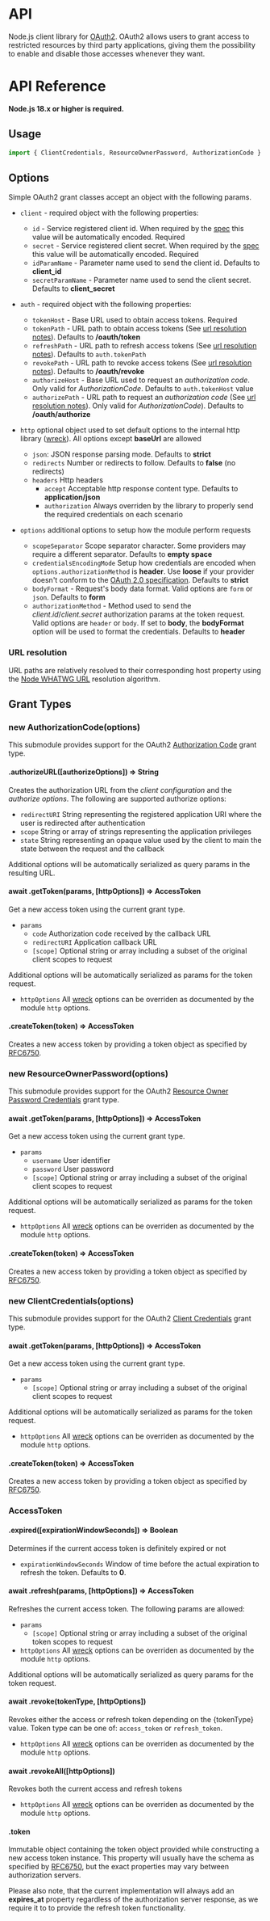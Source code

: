 # API

Node.js client library for [OAuth2](http://oauth.net/2/). OAuth2 allows users to grant access to restricted resources by third party applications, giving them the possibility to enable and disable those accesses whenever they want.

# API Reference

**Node.js 18.x or higher is required.**

## Usage

```js
import { ClientCredentials, ResourceOwnerPassword, AuthorizationCode } from "simple-oauth2";
```

## Options

Simple OAuth2 grant classes accept an object with the following params.

- `client` - required object with the following properties:

  - `id` - Service registered client id. When required by the [spec](https://tools.ietf.org/html/rfc6749#appendix-B) this value will be automatically encoded. Required
  - `secret` - Service registered client secret. When required by the [spec](https://tools.ietf.org/html/rfc6749#appendix-B) this value will be automatically encoded. Required
  - `idParamName` - Parameter name used to send the client id. Defaults to **client_id**
  - `secretParamName` - Parameter name used to send the client secret. Defaults to **client_secret**

- `auth` - required object with the following properties:

  - `tokenHost` - Base URL used to obtain access tokens. Required
  - `tokenPath` - URL path to obtain access tokens (See [url resolution notes](#url-resolution)). Defaults to **/oauth/token**
  - `refreshPath` - URL path to refresh access tokens (See [url resolution notes](#url-resolution)). Defaults to `auth.tokenPath`
  - `revokePath` - URL path to revoke access tokens (See [url resolution notes](#url-resolution)). Defaults to **/oauth/revoke**
  - `authorizeHost` - Base URL used to request an _authorization code_. Only valid for _AuthorizationCode_. Defaults to `auth.tokenHost` value
  - `authorizePath` - URL path to request an _authorization code_ (See [url resolution notes](#url-resolution)). Only valid for _AuthorizationCode_). Defaults to **/oauth/authorize**

- `http` optional object used to set default options to the internal http library ([wreck](https://github.com/hapijs/wreck)). All options except **baseUrl** are allowed

  - `json`: JSON response parsing mode. Defaults to **strict**
  - `redirects` Number or redirects to follow. Defaults to **false** (no redirects)
  - `headers` Http headers
    - `accept` Acceptable http response content type. Defaults to **application/json**
    - `authorization` Always overriden by the library to properly send the required credentials on each scenario

- `options` additional options to setup how the module perform requests
  - `scopeSeparator` Scope separator character. Some providers may require a different separator. Defaults to **empty space**
  - `credentialsEncodingMode` Setup how credentials are encoded when `options.authorizationMethod` is **header**. Use **loose** if your provider doesn't conform to the [OAuth 2.0 specification](https://tools.ietf.org/html/rfc6749#section-2.3.1). Defaults to **strict**
  - `bodyFormat` - Request's body data format. Valid options are `form` or `json`. Defaults to **form**
  - `authorizationMethod` - Method used to send the _client.id_/_client.secret_ authorization params at the token request. Valid options are `header` or `body`. If set to **body**, the **bodyFormat** option will be used to format the credentials. Defaults to **header**

### URL resolution

URL paths are relatively resolved to their corresponding host property using the [Node WHATWG URL](https://nodejs.org/docs/latest-v14.x/api/url.html#url_new_url_input_base) resolution algorithm.

## Grant Types

### new AuthorizationCode(options)

This submodule provides support for the OAuth2 [Authorization Code](https://oauth.net/2/grant-types/authorization-code/) grant type.

#### .authorizeURL([authorizeOptions]) => String

Creates the authorization URL from the _client configuration_ and the _authorize options_. The following are supported authorize options:

- `redirectURI` String representing the registered application URI where the user is redirected after authentication
- `scope` String or array of strings representing the application privileges
- `state` String representing an opaque value used by the client to main the state between the request and the callback

Additional options will be automatically serialized as query params in the resulting URL.

#### await .getToken(params, [httpOptions]) => AccessToken

Get a new access token using the current grant type.

- `params`
  - `code` Authorization code received by the callback URL
  - `redirectURI` Application callback URL
  - `[scope]` Optional string or array including a subset of the original client scopes to request

Additional options will be automatically serialized as params for the token request.

- `httpOptions` All [wreck](https://github.com/hapijs/wreck) options can be overriden as documented by the module `http` options.

#### .createToken(token) => AccessToken

Creates a new access token by providing a token object as specified by [RFC6750](https://tools.ietf.org/html/rfc6750#section-4).

### new ResourceOwnerPassword(options)

This submodule provides support for the OAuth2 [Resource Owner Password Credentials](https://oauth.net/2/grant-types/password/) grant type.

#### await .getToken(params, [httpOptions]) => AccessToken

Get a new access token using the current grant type.

- `params`
  - `username` User identifier
  - `password` User password
  - `[scope]` Optional string or array including a subset of the original client scopes to request

Additional options will be automatically serialized as params for the token request.

- `httpOptions` All [wreck](https://github.com/hapijs/wreck) options can be overriden as documented by the module `http` options.

#### .createToken(token) => AccessToken

Creates a new access token by providing a token object as specified by [RFC6750](https://tools.ietf.org/html/rfc6750#section-4).

### new ClientCredentials(options)

This submodule provides support for the OAuth2 [Client Credentials](https://oauth.net/2/grant-types/client-credentials/) grant type.

#### await .getToken(params, [httpOptions]) => AccessToken

Get a new access token using the current grant type.

- `params`
  - `[scope]` Optional string or array including a subset of the original client scopes to request

Additional options will be automatically serialized as params for the token request.

- `httpOptions` All [wreck](https://github.com/hapijs/wreck) options can be overriden as documented by the module `http` options.

#### .createToken(token) => AccessToken

Creates a new access token by providing a token object as specified by [RFC6750](https://tools.ietf.org/html/rfc6750#section-4).

### AccessToken

#### .expired([expirationWindowSeconds]) => Boolean

Determines if the current access token is definitely expired or not

- `expirationWindowSeconds` Window of time before the actual expiration to refresh the token. Defaults to **0**.

#### await .refresh(params, [httpOptions]) => AccessToken

Refreshes the current access token. The following params are allowed:

- `params`
  - `[scope]` Optional string or array including a subset of the original token scopes to request
- `httpOptions` All [wreck](https://github.com/hapijs/wreck) options can be overriden as documented by the module `http` options.

Additional options will be automatically serialized as query params for the token request.

#### await .revoke(tokenType, [httpOptions])

Revokes either the access or refresh token depending on the {tokenType} value. Token type can be one of: `access_token` or `refresh_token`.

- `httpOptions` All [wreck](https://github.com/hapijs/wreck) options can be overriden as documented by the module `http` options.

#### await .revokeAll([httpOptions])

Revokes both the current access and refresh tokens

- `httpOptions` All [wreck](https://github.com/hapijs/wreck) options can be overriden as documented by the module `http` options.

#### .token

Immutable object containing the token object provided while constructing a new access token instance. This property will usually have the schema as specified by [RFC6750](https://tools.ietf.org/html/rfc6750#section-4), but the exact properties may vary between authorization servers.

Please also note, that the current implementation will always add an **expires_at** property regardless of the authorization server response, as we require it to to provide the refresh token functionality.
